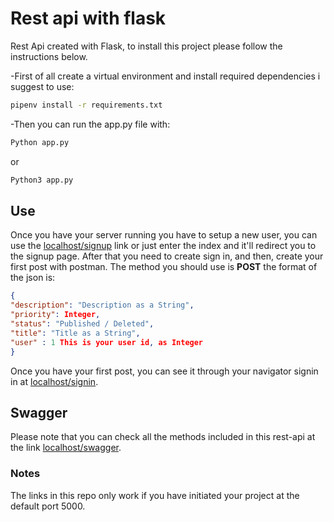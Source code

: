 # Rest api with flask
Rest Api created with Flask, to install this project please follow the instructions below.

-First of all create a virtual environment and install required dependencies i suggest to use:
```bash
pipenv install -r requirements.txt
```
-Then you can run the app.py file with: 
```bash
Python app.py
```
or 
 ```bash
Python3 app.py
```
## Use
Once you have your server running you have to setup a new user, you can use the [localhost/signup](http://localhost:5000/signup) link or just enter the index and it'll redirect you to the signup page. After that you need to create sign in, and then, create your first post with postman. The method you should use is <strong>POST</strong> the format of the json is:

```JSON
{
"description": "Description as a String",
"priority": Integer,
"status": "Published / Deleted",
"title": "Title as a String",
"user" : 1 This is your user id, as Integer
}
```
Once you have your first post, you can see it through your navigator signin in at [localhost/signin](http://localhost:5000/signin).
## Swagger

Please note that you can check all the methods included in this rest-api at the link [localhost/swagger](http://localhost:5000/swagger).

### Notes

The links in this repo only work if you have initiated your project at the default port 5000.